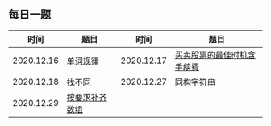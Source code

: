 ## 每日一题


时间|题目|时间|题目
---|--- | --- |---
|2020.12.16| [单词规律](https://leetcode-cn.com/problems/word-pattern/) |2020.12.17| [买卖股票的最佳时机含手续费](https://leetcode-cn.com/problems/best-time-to-buy-and-sell-stock-with-transaction-fee/)
|2020.12.18| [找不同](https://leetcode-cn.com/problems/find-the-difference/)|2020.12.27| [同构字符串](https://leetcode-cn.com/problems/isomorphic-strings/)
|2020.12.29| [按要求补齐数组](https://leetcode-cn.com/problems/patching-array/)